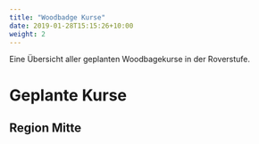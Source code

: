 ```yaml
---
title: "Woodbadge Kurse"
date: 2019-01-28T15:15:26+10:00
weight: 2
---
```


Eine Übersicht aller geplanten Woodbagekurse in der Roverstufe. 

# Geplante Kurse
## Region Mitte

